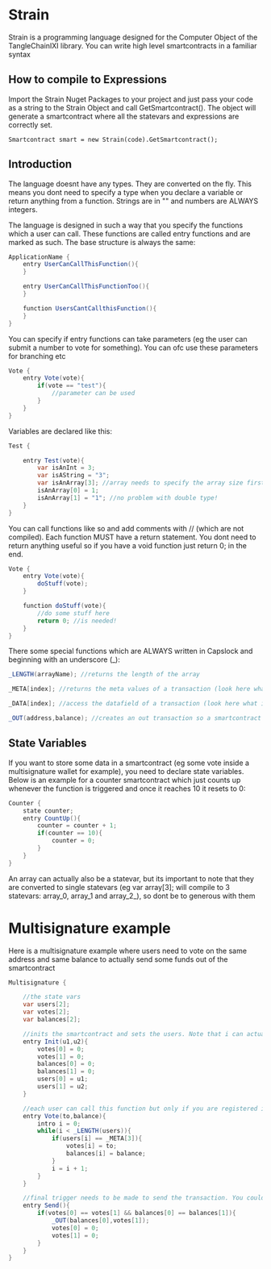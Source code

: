 ﻿# Strain

Strain is a programming language designed for the Computer Object of the TangleChainIXI library. You can write high level smartcontracts in a familiar syntax

## How to compile to Expressions

Import the Strain Nuget Packages to your project and just pass your code as a string to the Strain Object and call GetSmartcontract(). 
The object will generate a smartcontract where all the statevars and expressions are correctly set.

```
Smartcontract smart = new Strain(code).GetSmartcontract();
```

## Introduction

The language doesnt have any types. They are converted on the fly. This means you dont need to specify a type when you declare a variable or return anything from a function. Strings are in "" and numbers are ALWAYS integers.

The language is designed in such a way that you specify the functions which a user can call. These functions are called entry functions and are marked as such. The base structure is always the same:

```C#
ApplicationName {
    entry UserCanCallThisFunction(){
    }

    entry UserCanCallThisFunctionToo(){
    }    

    function UsersCantCallthisFunction(){
    }
}
```

You can specify if entry functions can take parameters (eg the user can submit a number to vote for something). You can ofc use these parameters for branching etc

```C#
Vote {
    entry Vote(vote){
        if(vote == "test"){
            //parameter can be used
        }
    }
}
```

Variables are declared like this:

```C#
Test {

    entry Test(vote){
        var isAnInt = 3;
        var isAString = "3";
        var isAnArray[3]; //array needs to specify the array size first
        isAnArray[0] = 1;
        isAnArray[1] = "1"; //no problem with double type!
    }
}

```

You can call functions like so and add comments with // (which are not compiled). Each function MUST have a return statement. You dont need to return anything useful so if you have a void function just return 0; in the end.

```C#
Vote {
    entry Vote(vote){
        doStuff(vote);
    }

    function doStuff(vote){
        //do some stuff here
        return 0; //is needed!
    }
}
```

There some special functions which are ALWAYS written in Capslock and beginning with an underscore (_):

```C#
_LENGTH(arrayName); //returns the length of the array

_META[index]; //returns the meta values of a transaction (look here what they include)

_DATA[index]; //access the datafield of a transaction (look here what it includes)

_OUT(address,balance); //creates an out transaction so a smartcontract can actually send some money.
```

## State Variables

If you want to store some data in a smartcontract (eg some vote inside a multisignature wallet for example), you need to declare state variables. Below is an example for a counter smartcontract which just counts up whenever the function is triggered and once it reaches 10 it resets to 0:

```C#
Counter {
    state counter;
    entry CountUp(){
        counter = counter + 1;
        if(counter == 10){
            counter = 0;
        }
    }
}
```

An array can actually also be a statevar, but its important to note that they are converted to single statevars (eg var array[3]; will compile to 3 statevars: array_0, array_1 and array_2_), so dont be to generous with them

# Multisignature example

Here is a multisignature example where users need to vote on the same address and same balance to actually send some funds out of the smartcontract
```C#
Multisignature {

    //the state vars
    var users[2];
    var votes[2];
    var balances[2];

    //inits the smartcontract and sets the users. Note that i can actually call init again just to mimic some ethereum smartcontracts
    entry Init(u1,u2){
        votes[0] = 0;
        votes[1] = 0;
        balances[0] = 0;
        balances[1] = 0;
        users[0] = u1;
        users[1] = u2;
    }

    //each user can call this function but only if you are registered it will be saved
    entry Vote(to,balance){
        intro i = 0;
        while(i < _LENGTH(users)){
            if(users[i] == _META[3]){
                votes[i] = to;
                balances[i] = balance;
            }
            i = i + 1;
        }
    }

    //final trigger needs to be made to send the transaction. You could actually remove this and include it in the vote function if you want
    entry Send(){
        if(votes[0] == votes[1] && balances[0] == balances[1]){
            _OUT(balances[0],votes[1]);
            votes[0] = 0;
            votes[1] = 0;
        }
    }
}
```